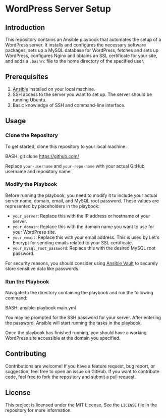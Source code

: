 # WordPress Server Setup

## Introduction

This repository contains an Ansible playbook that automates the setup of a WordPress server. It installs and configures the necessary software packages, sets up a MySQL database for WordPress, fetches and sets up WordPress, configures Nginx and obtains an SSL certificate for your site, and adds a `.bashrc` file to the home directory of the specified user.

## Prerequisites

1. [Ansible](https://www.ansible.com/) installed on your local machine.
2. SSH access to the server you want to set up. The server should be running Ubuntu.
3. Basic knowledge of SSH and command-line interface.

## Usage

### Clone the Repository

To get started, clone this repository to your local machine:

BASH:
git clone https://github.com/


Replace `your-username` and `your-repo-name` with your actual GitHub username and repository name.

### Modify the Playbook

Before running the playbook, you need to modify it to include your actual server name, domain, email, and MySQL root password. These values are represented by placeholders in the playbook:

- `your_server`: Replace this with the IP address or hostname of your server.
- `your_domain`: Replace this with the domain name you want to use for your WordPress site.
- `your_email`: Replace this with your email address. This is used by Let's Encrypt for sending emails related to your SSL certificate.
- `your_mysql_root_password`: Replace this with the desired MySQL root password.

For security reasons, you should consider using [Ansible Vault](https://docs.ansible.com/ansible/latest/user_guide/vault.html) to securely store sensitive data like passwords.

### Run the Playbook

Navigate to the directory containing the playbook and run the following command:

BASH:
ansible-playbook main.yml


You may be prompted for the SSH password for your server. After entering the password, Ansible will start running the tasks in the playbook.

Once the playbook has finished running, you should have a working WordPress site accessible at the domain you specified.

## Contributing

Contributions are welcome! If you have a feature request, bug report, or suggestion, feel free to open an issue on GitHub. If you want to contribute code, feel free to fork the repository and submit a pull request.

## License

This project is licensed under the MIT License. See the `LICENSE` file in the repository for more information.

